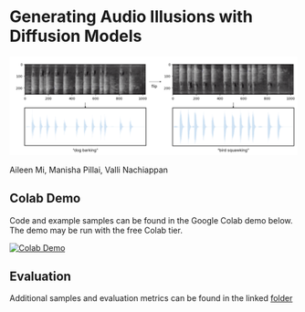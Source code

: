 # Generating Audio Illusions with Diffusion Models

![Visualization of Audio Illusion](assets/ex.png)

Aileen Mi, Manisha Pillai, Valli Nachiappan

## Colab Demo

Code and example samples can be found in the Google Colab demo below. The demo may be run with the free Colab tier.

[![Colab Demo](https://colab.research.google.com/assets/colab-badge.svg)](https://colab.research.google.com/drive/1cXZyXvq9xhE6krCTvM8ngnsitEmMBWOS?usp=drive_link)

## Evaluation

Additional samples and evaluation metrics can be found in the linked [folder](https://drive.google.com/drive/folders/1x3fxktwavfNckBuAcOLoHJFJt9Mb-FsS?usp=sharing)
